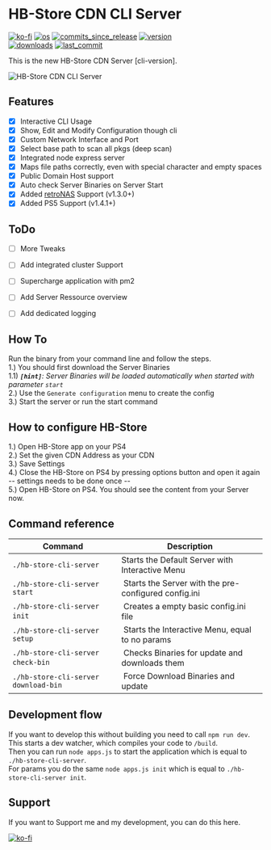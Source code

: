 # HB-Store CDN CLI Server
[![ko-fi](https://img.shields.io/badge/Buy%20me%20a%20Shisha%20on-Ko--fi-red)](https://ko-fi.com/M4M082WK8)
[![os](https://img.shields.io/badge/platform-windows%20%7C%20macos%20%7C%20linux-lightgrey)](#)
[![commits_since_release](https://img.shields.io/github/commits-since/gkiokan/hb-store-cdn-cli-server/v1.3.0)](#)
[![version](https://img.shields.io/github/package-json/v/gkiokan/hb-store-cdn-cli-server)](#)  
[![downloads](https://img.shields.io/github/downloads/gkiokan/hb-store-cdn-cli-server/total)](#)
[![last_commit](https://img.shields.io/github/last-commit/gkiokan/hb-store-cdn-cli-server)](#)

This is the new HB-Store CDN Server [cli-version].

![HB-Store CDN CLI Server](https://user-images.githubusercontent.com/7249224/170506615-8d6ddabd-77f8-44c4-9f9f-57cbc8b4cb5e.png)


## Features  
- [x] Interactive CLI Usage
- [x] Show, Edit and Modify Configuration though cli
- [x] Custom Network Interface and Port  
- [x] Select base path to scan all pkgs (deep scan)  
- [x] Integrated node express server  
- [x] Maps file paths correctly, even with special character and empty spaces  
- [x] Public Domain Host support  
- [x] Auto check Server Binaries on Server Start 
- [x] Added [retroNAS](https://github.com/danmons/retronas) Support (v1.3.0+)
- [x] Added PS5 Support (v1.4.1+)  

## ToDo  
- [ ] More Tweaks  
- [ ] Add integrated cluster Support  
- [ ] Supercharge application with pm2  
- [ ] Add Server Ressource overview   
- [ ] Add dedicated logging  


## How To  
Run the binary from your command line and follow the steps.  
1.) You should first download the Server Binaries  
1.1) ***`[hint]`**: Server Binaries will be loaded automatically when started with parameter `start`*   
2.) Use the `Generate configuration` menu to create the config  
3.) Start the server or run the start command


## How to configure HB-Store  
1.) Open HB-Store app on your PS4  
2.) Set the given CDN Address as your CDN  
3.) Save Settings  
4.) Close the HB-Store on PS4 by pressing options button and open it again  
-- settings needs to be done once --  
5.) Open HB-Store on PS4. You should see the content from your Server now.  
  
  
## Command reference  
Command | Description 
--- | ---
`./hb-store-cli-server` | Starts the Default Server with Interactive Menu
`./hb-store-cli-server start` | Starts the Server with the pre-configured config.ini
`./hb-store-cli-server init` | Creates a empty basic config.ini file
`./hb-store-cli-server setup` | Starts the Interactive Menu, equal to no params 
`./hb-store-cli-server check-bin` | Checks Binaries for update and downloads them  
`./hb-store-cli-server download-bin` | Force Download Binaries and update


## Development flow
If you want to develop this without building you need to call `npm run dev`.  
This starts a dev watcher, which compiles your code to `/build`.   
Then you can run `node apps.js` to start the application which is equal to `./hb-store-cli-server`.  
For params you do the same `node apps.js init` which is equal to `./hb-store-cli-server init`.  


## Support  
If you want to Support me and my development, you can do this here.  

[![ko-fi](https://ko-fi.com/img/githubbutton_sm.svg)](https://ko-fi.com/M4M082WK8)
